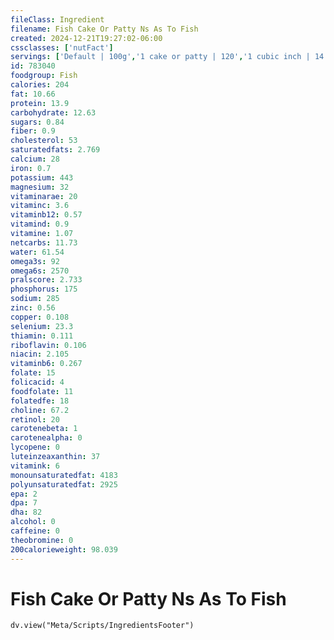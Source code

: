 ```yaml
---
fileClass: Ingredient
filename: Fish Cake Or Patty Ns As To Fish
created: 2024-12-21T19:27:02-06:00
cssclasses: ['nutFact']
servings: ['Default | 100g','1 cake or patty | 120','1 cubic inch | 14']
id: 783040
foodgroup: Fish
calories: 204
fat: 10.66
protein: 13.9
carbohydrate: 12.63
sugars: 0.84
fiber: 0.9
cholesterol: 53
saturatedfats: 2.769
calcium: 28
iron: 0.7
potassium: 443
magnesium: 32
vitaminarae: 20
vitaminc: 3.6
vitaminb12: 0.57
vitamind: 0.9
vitamine: 1.07
netcarbs: 11.73
water: 61.54
omega3s: 92
omega6s: 2570
pralscore: 2.733
phosphorus: 175
sodium: 285
zinc: 0.56
copper: 0.108
selenium: 23.3
thiamin: 0.111
riboflavin: 0.106
niacin: 2.105
vitaminb6: 0.267
folate: 15
folicacid: 4
foodfolate: 11
folatedfe: 18
choline: 67.2
retinol: 20
carotenebeta: 1
carotenealpha: 0
lycopene: 0
luteinzeaxanthin: 37
vitamink: 6
monounsaturatedfat: 4183
polyunsaturatedfat: 2925
epa: 2
dpa: 7
dha: 82
alcohol: 0
caffeine: 0
theobromine: 0
200calorieweight: 98.039
---
```


# Fish Cake Or Patty Ns As To Fish

```dataviewjs
dv.view("Meta/Scripts/IngredientsFooter")
```